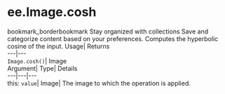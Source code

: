  
#  ee.Image.cosh 
bookmark_borderbookmark Stay organized with collections  Save and categorize content based on your preferences. 
Computes the hyperbolic cosine of the input. 
Usage| Returns  
---|---  
`Image.cosh()`| Image  
Argument| Type| Details  
---|---|---  
this: `value`| Image| The image to which the operation is applied.  
